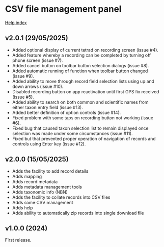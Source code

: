 # CSV file management panel

[Help index](/help.html?page=index)

## v2.0.1 (29/05/2025)
- Added optional display of current tetrad on recording screen (issue #4).
- Added feature whereby a recording can be completed by turning off phone screen (issue #7).
- Added cancel button on toolbar button selection dialogs (issue #8).
- Added automatic running of function when toolbar button changed (issue #9).
- Added ability to move through record field selection lists using up and down arrows (issue #10).
- Disabled recording button on app reactivation until first GPS fix received (issue #5).
- Added ability to search on both common and scientific names from either taxon entry field (issue #13).
- Added better definition of option controls (issue #14).
- Fixed problem with some taps on recording button not working (issue #6).
- Fixed bug that caused taxon selection list to remain displayed once selection was made under some circumstances (issue #11).
- Fixed but that prevented proper operation of navigation of records and controls using Enter key (issue #12).

## v2.0.0 (15/05/2025)
- Adds the facility to add record details
- Adds mapping
- Adds record metadata
- Adds metadata management tools
- Adds taxonomic info (NBN)
- Adds the facility to collate records into CSV files
- Adds some CSV management
- Adds help
- Adds ability to automatically zip records into single download file

## v1.0.0 (2024)
First release.